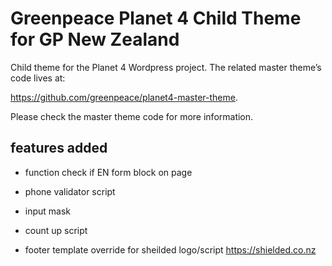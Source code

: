 # Greenpeace Planet 4 Child Theme for GP New Zealand

Child theme for the Planet 4 Wordpress project.
The related master theme’s code lives at: 

https://github.com/greenpeace/planet4-master-theme.

Please check the master theme code for more information.

## features added

- function check if EN form block on page

- phone validator script

- input mask

- count up script

- footer template override for sheilded logo/script https://shielded.co.nz

